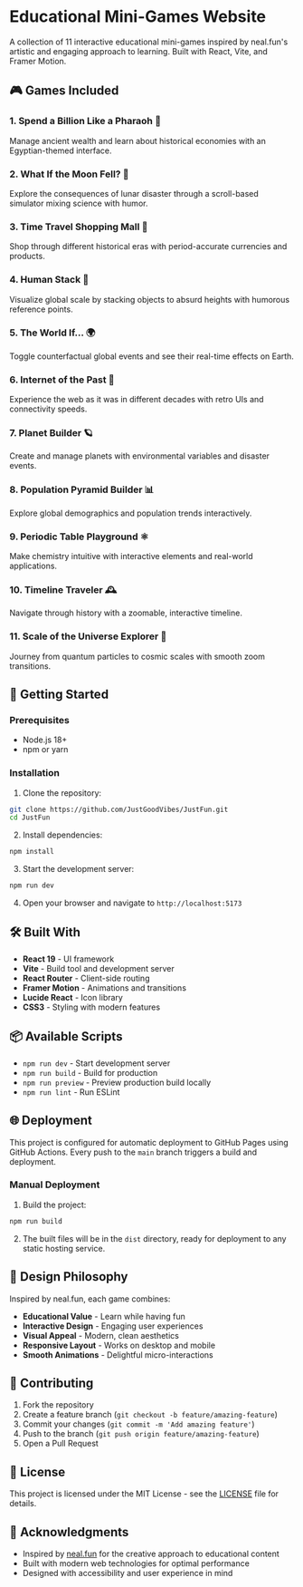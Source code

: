 # Educational Mini-Games Website

A collection of 11 interactive educational mini-games inspired by neal.fun's artistic and engaging approach to learning. Built with React, Vite, and Framer Motion.

## 🎮 Games Included

### 1. **Spend a Billion Like a Pharaoh** 🏺
Manage ancient wealth and learn about historical economies with an Egyptian-themed interface.

### 2. **What If the Moon Fell?** 🌙
Explore the consequences of lunar disaster through a scroll-based simulator mixing science with humor.

### 3. **Time Travel Shopping Mall** 🛒
Shop through different historical eras with period-accurate currencies and products.

### 4. **Human Stack** 👥
Visualize global scale by stacking objects to absurd heights with humorous reference points.

### 5. **The World If...** 🌍
Toggle counterfactual global events and see their real-time effects on Earth.

### 6. **Internet of the Past** 📡
Experience the web as it was in different decades with retro UIs and connectivity speeds.

### 7. **Planet Builder** 🪐
Create and manage planets with environmental variables and disaster events.

### 8. **Population Pyramid Builder** 📊
Explore global demographics and population trends interactively.

### 9. **Periodic Table Playground** ⚛️
Make chemistry intuitive with interactive elements and real-world applications.

### 10. **Timeline Traveler** 🕰️
Navigate through history with a zoomable, interactive timeline.

### 11. **Scale of the Universe Explorer** 🔭
Journey from quantum particles to cosmic scales with smooth zoom transitions.

## 🚀 Getting Started

### Prerequisites
- Node.js 18+
- npm or yarn

### Installation

1. Clone the repository:
```bash
git clone https://github.com/JustGoodVibes/JustFun.git
cd JustFun
```

2. Install dependencies:
```bash
npm install
```

3. Start the development server:
```bash
npm run dev
```

4. Open your browser and navigate to `http://localhost:5173`

## 🛠️ Built With

- **React 19** - UI framework
- **Vite** - Build tool and development server
- **React Router** - Client-side routing
- **Framer Motion** - Animations and transitions
- **Lucide React** - Icon library
- **CSS3** - Styling with modern features

## 📦 Available Scripts

- `npm run dev` - Start development server
- `npm run build` - Build for production
- `npm run preview` - Preview production build locally
- `npm run lint` - Run ESLint

## 🌐 Deployment

This project is configured for automatic deployment to GitHub Pages using GitHub Actions. Every push to the `main` branch triggers a build and deployment.

### Manual Deployment

1. Build the project:
```bash
npm run build
```

2. The built files will be in the `dist` directory, ready for deployment to any static hosting service.

## 🎨 Design Philosophy

Inspired by neal.fun, each game combines:
- **Educational Value** - Learn while having fun
- **Interactive Design** - Engaging user experiences
- **Visual Appeal** - Modern, clean aesthetics
- **Responsive Layout** - Works on desktop and mobile
- **Smooth Animations** - Delightful micro-interactions

## 🤝 Contributing

1. Fork the repository
2. Create a feature branch (`git checkout -b feature/amazing-feature`)
3. Commit your changes (`git commit -m 'Add amazing feature'`)
4. Push to the branch (`git push origin feature/amazing-feature`)
5. Open a Pull Request

## 📄 License

This project is licensed under the MIT License - see the [LICENSE](LICENSE) file for details.

## 🙏 Acknowledgments

- Inspired by [neal.fun](https://neal.fun) for the creative approach to educational content
- Built with modern web technologies for optimal performance
- Designed with accessibility and user experience in mind

